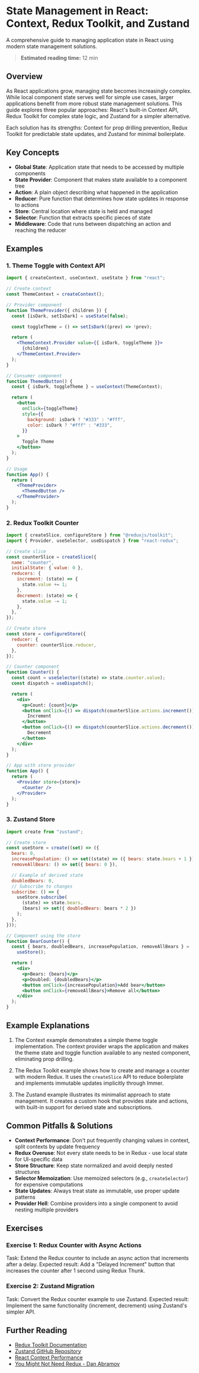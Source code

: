 # State Management in React: Context, Redux Toolkit, and Zustand

A comprehensive guide to managing application state in React using modern state management solutions.

> **Estimated reading time:** 12 min

## Overview

As React applications grow, managing state becomes increasingly complex. While local component state serves well for simple use cases, larger applications benefit from more robust state management solutions. This guide explores three popular approaches: React's built-in Context API, Redux Toolkit for complex state logic, and Zustand for a simpler alternative.

Each solution has its strengths: Context for prop drilling prevention, Redux Toolkit for predictable state updates, and Zustand for minimal boilerplate.

## Key Concepts

- **Global State**: Application state that needs to be accessed by multiple components
- **State Provider**: Component that makes state available to a component tree
- **Action**: A plain object describing what happened in the application
- **Reducer**: Pure function that determines how state updates in response to actions
- **Store**: Central location where state is held and managed
- **Selector**: Function that extracts specific pieces of state
- **Middleware**: Code that runs between dispatching an action and reaching the reducer

## Examples

### 1. Theme Toggle with Context API

```jsx
import { createContext, useContext, useState } from "react";

// Create context
const ThemeContext = createContext();

// Provider component
function ThemeProvider({ children }) {
  const [isDark, setIsDark] = useState(false);

  const toggleTheme = () => setIsDark((prev) => !prev);

  return (
    <ThemeContext.Provider value={{ isDark, toggleTheme }}>
      {children}
    </ThemeContext.Provider>
  );
}

// Consumer component
function ThemedButton() {
  const { isDark, toggleTheme } = useContext(ThemeContext);

  return (
    <button
      onClick={toggleTheme}
      style={{
        background: isDark ? "#333" : "#fff",
        color: isDark ? "#fff" : "#333",
      }}
    >
      Toggle Theme
    </button>
  );
}

// Usage
function App() {
  return (
    <ThemeProvider>
      <ThemedButton />
    </ThemeProvider>
  );
}
```

### 2. Redux Toolkit Counter

```jsx
import { createSlice, configureStore } from "@reduxjs/toolkit";
import { Provider, useSelector, useDispatch } from "react-redux";

// Create slice
const counterSlice = createSlice({
  name: "counter",
  initialState: { value: 0 },
  reducers: {
    increment: (state) => {
      state.value += 1;
    },
    decrement: (state) => {
      state.value -= 1;
    },
  },
});

// Create store
const store = configureStore({
  reducer: {
    counter: counterSlice.reducer,
  },
});

// Counter component
function Counter() {
  const count = useSelector((state) => state.counter.value);
  const dispatch = useDispatch();

  return (
    <div>
      <p>Count: {count}</p>
      <button onClick={() => dispatch(counterSlice.actions.increment())}>
        Increment
      </button>
      <button onClick={() => dispatch(counterSlice.actions.decrement())}>
        Decrement
      </button>
    </div>
  );
}

// App with store provider
function App() {
  return (
    <Provider store={store}>
      <Counter />
    </Provider>
  );
}
```

### 3. Zustand Store

```jsx
import create from "zustand";

// Create store
const useStore = create((set) => ({
  bears: 0,
  increasePopulation: () => set((state) => ({ bears: state.bears + 1 })),
  removeAllBears: () => set({ bears: 0 }),

  // Example of derived state
  doubledBears: 0,
  // Subscribe to changes
  subscribe: () => {
    useStore.subscribe(
      (state) => state.bears,
      (bears) => set({ doubledBears: bears * 2 })
    );
  },
}));

// Component using the store
function BearCounter() {
  const { bears, doubledBears, increasePopulation, removeAllBears } =
    useStore();

  return (
    <div>
      <p>Bears: {bears}</p>
      <p>Doubled: {doubledBears}</p>
      <button onClick={increasePopulation}>Add bear</button>
      <button onClick={removeAllBears}>Remove all</button>
    </div>
  );
}
```

## Example Explanations

1. The Context example demonstrates a simple theme toggle implementation. The context provider wraps the application and makes the theme state and toggle function available to any nested component, eliminating prop drilling.

2. The Redux Toolkit example shows how to create and manage a counter with modern Redux. It uses the `createSlice` API to reduce boilerplate and implements immutable updates implicitly through Immer.

3. The Zustand example illustrates its minimalist approach to state management. It creates a custom hook that provides state and actions, with built-in support for derived state and subscriptions.

## Common Pitfalls & Solutions

- **Context Performance**: Don't put frequently changing values in context, split contexts by update frequency
- **Redux Overuse**: Not every state needs to be in Redux - use local state for UI-specific data
- **Store Structure**: Keep state normalized and avoid deeply nested structures
- **Selector Memoization**: Use memoized selectors (e.g., `createSelector`) for expensive computations
- **State Updates**: Always treat state as immutable, use proper update patterns
- **Provider Hell**: Combine providers into a single component to avoid nesting multiple providers

## Exercises

### Exercise 1: Redux Counter with Async Actions

Task: Extend the Redux counter to include an async action that increments after a delay.
Expected result: Add a "Delayed Increment" button that increases the counter after 1 second using Redux Thunk.

### Exercise 2: Zustand Migration

Task: Convert the Redux counter example to use Zustand.
Expected result: Implement the same functionality (increment, decrement) using Zustand's simpler API.

## Further Reading

- [Redux Toolkit Documentation](https://redux-toolkit.js.org/)
- [Zustand GitHub Repository](https://github.com/pmndrs/zustand)
- [React Context Performance](https://github.com/facebook/react/issues/15156)
- [You Might Not Need Redux - Dan Abramov](https://medium.com/@dan_abramov/you-might-not-need-redux-be46360cf367)
